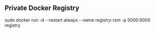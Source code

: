 ## Private Docker Registry

sudo docker run -d --restart always --name registry-rsm -p 5000:5000 registry
